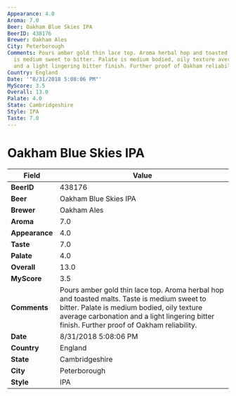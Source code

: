 ```yaml
---
Appearance: 4.0
Aroma: 7.0
Beer: Oakham Blue Skies IPA
BeerID: 438176
Brewer: Oakham Ales
City: Peterborough
Comments: Pours amber gold thin lace top. Aroma herbal hop and toasted malts. Taste
  is medium sweet to bitter. Palate is medium bodied, oily texture average carbonation
  and a light lingering bitter finish. Further proof of Oakham reliability.
Country: England
Date: '"8/31/2018 5:08:06 PM"'
MyScore: 3.5
Overall: 13.0
Palate: 4.0
State: Cambridgeshire
Style: IPA
Taste: 7.0
---
```


# Oakham Blue Skies IPA

| Field         | Value |
|---------------|-------|
| **BeerID** | 438176 |
| **Beer** | Oakham Blue Skies IPA |
| **Brewer** | Oakham Ales |
| **Aroma** | 7.0 |
| **Appearance** | 4.0 |
| **Taste** | 7.0 |
| **Palate** | 4.0 |
| **Overall** | 13.0 |
| **MyScore** | 3.5 |
| **Comments** | Pours amber gold thin lace top. Aroma herbal hop and toasted malts. Taste is medium sweet to bitter. Palate is medium bodied, oily texture average carbonation and a light lingering bitter finish. Further proof of Oakham reliability. |
| **Date** | 8/31/2018 5:08:06 PM |
| **Country** | England |
| **State** | Cambridgeshire |
| **City** | Peterborough |
| **Style** | IPA |
